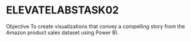 # ELEVATELABSTASK02
Objective To create visualizations that convey a compelling story from the Amazon product sales dataset using Power BI.

